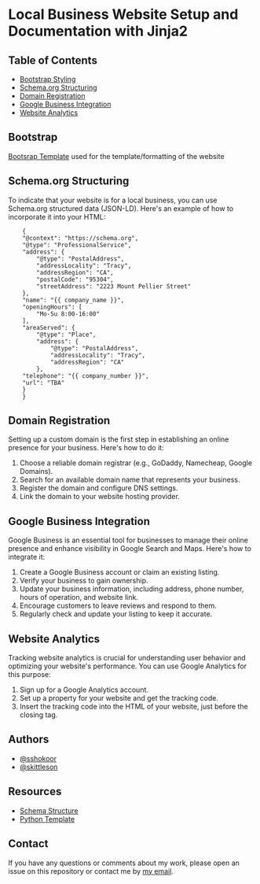 # Local Business Website Setup and Documentation with Jinja2

## Table of Contents

- [Bootstrap Styling](#bootstrap-styling)
- [Schema.org Structuring](#schema-structure)
- [Domain Registration](#domain-registration)
- [Google Business Integration](#google-business-integration)
- [Website Analytics](#website-analytics)

## Bootstrap 
[Bootsrap Template](https://getbootstrap.com/docs/5.3/examples/album/) used for the template/formatting of the website 

## Schema.org Structuring

To indicate that your website is for a local business, you can use Schema.org structured data (JSON-LD). Here's an example of how to incorporate it into your HTML:
 
```<script type="application/ld+json">
    {
    "@context": "https://schema.org",
    "@type": "ProfessionalService",
    "address": {
        "@type": "PostalAddress",
        "addressLocality": "Tracy",
        "addressRegion": "CA",
        "postalCode": "95304",
        "streetAddress": "2223 Mount Pellier Street"
    },
    "name": "{{ company_name }}",
    "openingHours": [
        "Mo-Su 8:00-16:00"
    ],
    "areaServed": {
        "@type": "Place",
        "address": {
            "@type": "PostalAddress",
            "addressLocality": "Tracy",
            "addressRegion": "CA"
        },
    "telephone": "{{ company_number }}",
    "url": "TBA"
    }
    }
```
## Domain Registration

Setting up a custom domain is the first step in establishing an online presence for your business. Here's how to do it:

1. Choose a reliable domain registrar (e.g., GoDaddy, Namecheap, Google Domains).
2. Search for an available domain name that represents your business.
3. Register the domain and configure DNS settings.
4. Link the domain to your website hosting provider.

## Google Business Integration

Google Business is an essential tool for businesses to manage their online presence and enhance visibility in Google Search and Maps. Here's how to integrate it:

1. Create a Google Business account or claim an existing listing.
2. Verify your business to gain ownership.
3. Update your business information, including address, phone number, hours of operation, and website link.
4. Encourage customers to leave reviews and respond to them.
5. Regularly check and update your listing to keep it accurate.

## Website Analytics

Tracking website analytics is crucial for understanding user behavior and optimizing your website's performance. You can use Google Analytics for this purpose:

1. Sign up for a Google Analytics account.
2. Set up a property for your website and get the tracking code.
3. Insert the tracking code into the HTML of your website, just before the closing </body> tag.

## Authors

- [@sshokoor](https://www.github.com/sshokoor)
- [@skittleson](https://github.com/skittleson)

## Resources

- [Schema Structure](https://schema.org/LocalBusiness)
- [Python Template](https://zetcode.com/python/jinja/)

## Contact
If you have any questions or comments about my work, please open an issue on this repository or contact me by [my email](sarahshokoor@gmail.com).